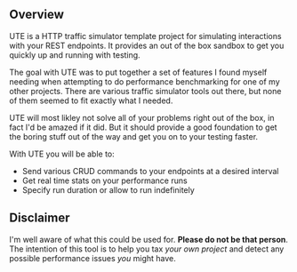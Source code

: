 ## Overview
UTE is a HTTP traffic simulator template project for simulating interactions with your REST endpoints. It provides an out of the box sandbox to get you quickly up and running with testing.

The goal with UTE was to put together a set of features I found myself needing when attempting to do performance benchmarking for one of my other projects. There are various traffic simulator tools out there, but none of them seemed to fit exactly what I needed.

UTE will most likley not solve all of your problems right out of the box, in fact I'd be amazed if it did. But it should provide a good foundation to get the boring stuff out of the way and get you on to your testing faster.

With UTE you will be able to:
* Send various CRUD commands to your endpoints at a desired interval
* Get real time stats on your performance runs
* Specify run duration or allow to run indefinitely

## Disclaimer
I'm well aware of what this could be used for. __Please do not be that person__. The intention of this tool is to help you tax _your own project_ and detect any possible performance issues _you_ might have.